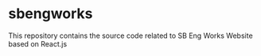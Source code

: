 # sbengworks
This repository contains the source code related to SB Eng Works Website based on React.js
